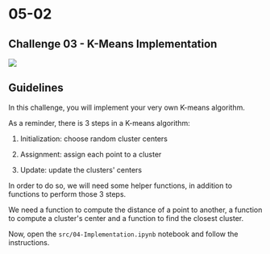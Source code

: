 # 05-02

## Challenge 03 - K-Means Implementation

![](https://camo.githubusercontent.com/6aea5b0bfad9977debd31e70da0a9c547a370626/68747470733a2f2f7777772e7374616c657973746972652e636f6d2f506f7274616c732f3131382f78426c6f672f75706c6f6164732f323031382f31312f382f73616d2d6c6f79642d313036363236372d756e73706c6173682e6a7067)

## Guidelines

In this challenge, you will implement your very own K-means algorithm.

As a reminder, there is 3 steps in a K-means algorithm:

1. Initialization: choose random cluster centers

2. Assignment: assign each point to a cluster

3. Update: update the clusters' centers


In order to do so, we will need some helper functions, in addition to functions to perform those 3 steps.

We need a function to compute the distance of a point to another, a function to compute a cluster's center and a function to find the closest cluster.

Now, open the `src/04-Implementation.ipynb` notebook and follow the instructions.
